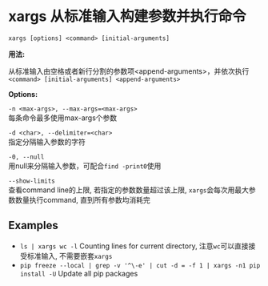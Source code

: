 # xargs 从标准输入构建参数并执行命令

`xargs [options] <command> [initial-arguments]`

**用法:**

从标准输入由空格或者新行分割的参数项\<append-arguments\>，并依次执行  
`<command> [initial-arguments] <append-arguments>`

**Options:**

`-n <max-args>, --max-args=<max-args>`  
每条命令最多使用max-args个参数

`-d <char>, --delimiter=<char>`  
指定分隔输入参数的字符

`-0, --null`  
用null来分隔输入参数，可配合`find -print0`使用

`--show-limits`  
查看command line的上限, 若指定的参数数量超过该上限, `xargs`会每次用最大参数数量执行command, 直到所有参数均消耗完

## Examples
* `ls | xargs wc -l` Counting lines for current directory, 注意`wc`可以直接接受标准输入, 不需要嵌套`xargs`
* `pip freeze --local | grep -v '^\-e' | cut -d = -f 1 | xargs -n1 pip install -U` Update all pip packages
